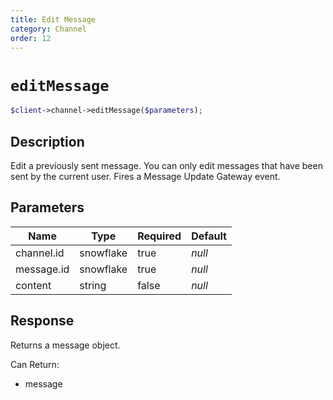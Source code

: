```yaml
---
title: Edit Message
category: Channel
order: 12
---
```


# `editMessage`

```php
$client->channel->editMessage($parameters);
```

## Description

Edit a previously sent message. You can only edit messages that have been sent by the current user.  Fires a Message Update Gateway event.

## Parameters


Name | Type | Required | Default
--- | --- | --- | ---
channel.id | snowflake | true | *null*
message.id | snowflake | true | *null*
content | string | false | *null*

## Response

Returns a message object.

Can Return:

* message
